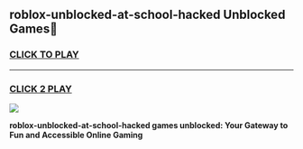 
## roblox-unblocked-at-school-hacked Unblocked Games👋
<h3>
<a href="https://news.freeplayer.one?title=roblox-unblocked-at-school-hacked&ref=16F">CLICK TO PLAY</a></h3>
<hr>

<h3>
<a href="https://news.freeplayer.one?title=roblox-unblocked-at-school-hacked&ref=16F">CLICK 2 PLAY</a>
  
</h3>

<a href="https://news.freeplayer.one?title=roblox-unblocked-at-school-hacked&ref=16F/"><img src="https://clearcache.store/games.png"></a>


**roblox-unblocked-at-school-hacked games unblocked: Your Gateway to Fun and Accessible Online Gaming**
